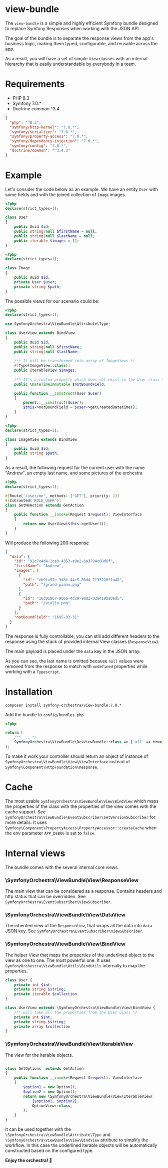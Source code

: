 # view-bundle

The `view-bundle` is a simple and highly efficient Symfony bundle designed to replace Symfony Responses when working with the JSON API.

The goal of the bundle is to separate the response views from the app's business logic, making them typed, configurable, and reusable across the app.

As a result, you will have a set of simple `View` classes with an internal hierarchy that is easily understandable by everybody in a team.

# Requirements

- PHP 8.3 
- Symfony 7.0.*
- Doctrine common ^3.4

```json
{
  "php": "^8.3",
  "symfony/http-kernel": "7.0.*",
  "symfony/serializer": "7.0.*",
  "symfony/property-access": "7.0.*",
  "symfony/dependency-injection": "7.0.*",
  "symfony/config": "7.0.*",
  "doctrine/common": "^3.4.3"
}
```

# Example

Let's consider the code below as an example.
We have an entity `User` with some fields and with the joined collection of `Image` images.


```php
<?php
declare(strict_types=1);

class User
{
    public Uuid $id;
    public string|null $firstName = null;
    public string|null $lastName = null;
    public iterable $images = [];
}

```
```php
<?php
declare(strict_types=1);

class Image
{
    public Uuid $id;
    private User $user;
    private string $path;
}

```

The possible views for our scenario could be:

```php
<?php
declare(strict_types=1);

use SymfonyOrchestra\ViewBundle\Attribute\Type;

class UserView extends BindView
{
    public Uuid $id;
    public string|null $firstName;
    public string|null $lastName;
    
    /** It will be transformed into array of ImageViews */
    #[Type(ImageView::class)]
    public IterableView $images;
    
    /** It's a custom property which does not exist in the User class */
    public \DateTimeImmutable $notBoundField;

    public function __construct(User $user)
    {
        parent::__construct($user);
        $this->notBoundField = $user->getCreatedDatetime();
    }
}

```

```php
<?php
declare(strict_types=1);

class ImageView extends BindView
{
    public Uuid $id;
    public string $path;
}

```

As a result, the following request for the current user with the name "Andrew", an empty last name, and some pictures of the orchestra 

```php
<?php
declare(strict_types=1);

#[Route('/user/me', methods: ['GET'], priority: 1)]
#[IsGranted('ROLE_USER')]
class GetMeAction extends GetAction
{
    public function __invoke(Request $request): ViewInterface
    {
        return new UserView($this->getUser());
    }
}
```

Will produce the following 200 response

```json
{
  "data": {
    "id": "92c7c4d4-2ce0-4353-a9e2-6a3794c60d8f",
    "firstName": "Andrew",
    "images": [
      {
        "id": "eb9fa57e-3d8f-44c5-80d4-7f33220f1a48",
        "path": "/grand-piano.png"
      },
      {
        "id": "16d01967-9066-4dc9-9d82-028419ba0ed5",
        "path": "/violin.png"
      }
    ],
    "notBoundField": "1685-03-31"
  }
}

```

The response is fully controllable, you can still add different headers to the response using the stack of provided internal View classes (`ResponseView`).

The main payload is placed under the `data` key in the JSON array.

As you can see, the last name is omitted because `null` values were removed from the response to match with `undefined` properties while working with a `Typescript`. 

# Installation

```
composer install symfony-orchestra/view-bundle:7.0.*
```

Add the bundle to `config/bundles.php`
```php
<?php

return [
    /** ... */
    SymfonyOrchestra\ViewBundle\DevViewBundle::class => ['all' => true],
];


```

To make it work your controller should return an object of instance of `SymfonyOrchestra\ViewBundle\View\ViewInterface` instead of `Symfony\Component\HttpFoundation\Response`.

# Cache

The most usable `SymfonyOrchestra\ViewBundle\View\BindView` which maps the properties of the class with the properties of the view comes with the cache support.
See `SymfonyOrchestra\ViewBundle\EventSubscriber\SetVersionSubscriber` for more details.
It uses `Symfony\Component\PropertyAccess\PropertyAccessor::createCache` when the env parameter `APP_DEBUG` is set to `false`.


# Internal views

The bundle comes with the several internal core views.   

### \SymfonyOrchestra\ViewBundle\View\ResponseView 

The main view that can be considered as a response. Contains headers and http status that can be overridden.
See `SymfonyOrchestra\EventSubscriber\ViewSubscriber`.

### \SymfonyOrchestra\ViewBundle\View\DataView 

The inherited view of the `ResponseView`, that wraps all the data into `data` JSON key.
See `SymfonyOrchestra\EventSubscriber\ViewSubscriber`.

### \SymfonyOrchestra\ViewBundle\View\BindView

The helper View that maps the properties of the underlined object to the view as one to one. The most powerful one.
It uses `SymfonyOrchestra\ViewBundle\Utils\BindUtils` internally to map the properties.

```php
class User {
    private int $int;
    private string $string;
    private iterable $collection
}

class UserView extends \SymfonyOrchestra\ViewBundle\View\BindView {
    /** will take all the properties from the User class */
    private int $int;
    private string $string;
    private array $collection
}
```

### \SymfonyOrchestra\ViewBundle\View\IterableView

The view for the iterable objects.

```php

class GetOptions  extends GetAction
{
    public function __invoke(Request $request): ViewInterface
    {
        $option1 = new Option();
        $option2 = new Option();
        return new \SymfonyOrchestra\ViewBundle\View\IterableView(
            [$option1, $option2],
            OptionView::class,
        );
    }
}

```


It can be used together with the `\SymfonyOrchestra\ViewBundle\Attribute\Type` and `\SymfonyOrchestra\ViewBundle\View\BindView`
attribute to simplify the workflow. In this case the underlined iterable objects will be automatically constructed based on the configured
type. 

**Enjoy the orchestra! 🎻**